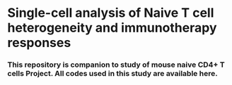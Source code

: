 # Single-cell analysis of Naive T cell heterogeneity and immunotherapy responses

### This repository is companion to study of mouse naive CD4+ T cells Project. All codes used in this study are available here.
